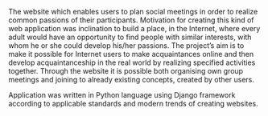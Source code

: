 The website which enables users to plan social meetings in order to realize common passions of their participants. Motivation for creating this kind of web application was inclination to build a place, in the Internet, where every adult would have an opportunity to find people with similar interests, with whom he or she could develop his/her passions. The project’s aim is to make it possible for Internet users to make acquaintances online and then develop acquaintanceship in the real world by realizing specified activities together. Through the website it is possible both organising own group meetings and joining to already existing concepts, created by other users.

Application was written in Python language using Django framework according to applicable standards and modern trends of creating websites. 
